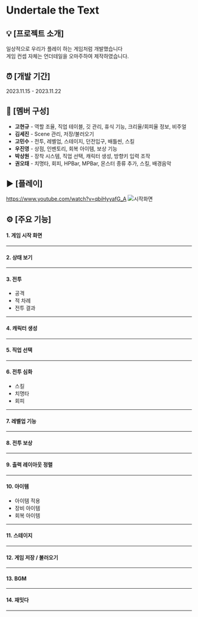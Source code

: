 # Undertale the Text

## 💡 [프로젝트 소개]
일상적으로 우리가 플레이 하는 게임처럼 개발했습니다 <br/>
게임 컨셉 자체는 언더테일을 오마주하여 제작하였습니다.

## ⏰ [개발 기간]
2023.11.15 - 2023.11.22

## 👥 [멤버 구성]
+ <b>고현규</b> - 역할 조율, 직업 테이블, 깃 관리, 휴식 기능, 크리율/회피율 정보, 비주얼 <br/>
+ <b>김세진</b> - Scene 관리, 저장/불러오기 <br/>
+ <b>고민수</b> - 전투, 레벨업, 스테이지, 던전입구, 배틀씬, 스킬 <br/>
+ <b>우진영</b> - 상점, 인벤토리, 회복 아이템, 보상 기능 <br/>
+ <b>박상원</b> - 장착 시스템, 직업 선택, 캐릭터 생성, 방향키 입력 조작 <br/>
+ <b>권오태</b> - 치명타, 회피, HPBar, MPBar, 몬스터 종류 추가, 스킬, 배경음악 <br/>

## ▶️ [플레이]
https://www.youtube.com/watch?v=qbiHyyafG_A
![시작화면](https://github.com/gusrb0296/TeamProject/assets/21351278/0f9ab90b-5cb1-4f34-8348-23e26dab03bc)

## ⚙ [주요 기능]
#### 1. 게임 시작 화면

***
#### 2. 상태 보기
***
#### 3. 전투
   + 공격
   + 적 차례
   + 전투 결과
***
#### 4. 캐릭터 생성
***
#### 5. 직업 선택
***

#### 6. 전투 심화
   + 스킬
   + 치명타
   + 회피
***
#### 7. 레벨업 기능
***
#### 8. 전투 보상
***
#### 9. 출력 레이아웃 정렬
***
#### 10. 아이템
   + 아이템 적용
   + 장비 아이템
   + 회복 아이템
***
#### 11. 스테이지
***
#### 12. 게임 저장 / 불러오기
***
#### 13. BGM
***
#### 14. 재밋다
***
